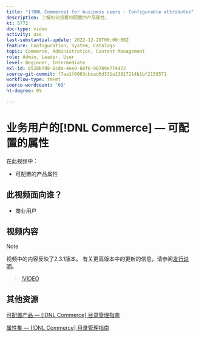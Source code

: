 ```yaml
---
title: "[!DNL Commerce] for business users - Configurable attributes"
description: 了解如何设置可配置的产品属性。
kt: 5772
doc-type: video
activity: use
last-substantial-update: 2022-12-28T00:00:00Z
feature: Configuration, System, Catalogs
topic: Commerce, Administration, Content Management
role: Admin, Leader, User
level: Beginner, Intermediate
exl-id: b528b7d8-0cda-4ee0-88f6-90789e774472
source-git-commit: f7aa1f0063cbcad6d331a13817214b1bf2158571
workflow-type: tm+mt
source-wordcount: '69'
ht-degree: 0%

---
```


# 业务用户的[!DNL Commerce] — 可配置的属性

在此视频中：

- 可配置的产品属性

## 此视频面向谁？

- 商业用户

## 视频内容

>[!NOTE]
>
>视频中的内容反映了2.3.1版本。 有关更高版本中的更新的信息，请参阅[发行说明](https://experienceleague.adobe.com/docs/commerce-operations/release/notes/overview.html?lang=zh-Hans)。

>[!VIDEO](https://video.tv.adobe.com/v/35957?quality=12&learn=on)

## 其他资源

[可配置产品 —  [!DNL Commerce] 目录管理指南](https://experienceleague.adobe.com/docs/commerce-admin/catalog/products/types/product-create-configurable.html?lang=zh-Hans)

[属性集 —  [!DNL Commerce] 目录管理指南](https://experienceleague.adobe.com/docs/commerce-admin/catalog/product-attributes/create/attribute-sets.html?lang=zh-Hans)

